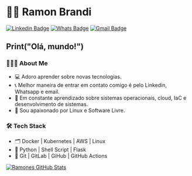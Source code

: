 
# :man_technologist: Ramon Brandi



[![Linkedin Badge](https://img.shields.io/badge/-LinkedIn-blue?style=flat-square&logo=Linkedin&logoColor=white&link=https://www.linkedin.com/in/ramonbrandi/)](https://www.linkedin.com/in/ramonbrandi/)
[![Whats Badge](https://img.shields.io/badge/-Whatsapp-green?style=flat-square&logo=Whatsapp&logoColor=white&link=https://api.whatsapp.com/send?phone=5535992029625)](https://api.whatsapp.com/send?phone=5535992029625)
[![Gmail Badge](https://img.shields.io/badge/-Gmail-c14438?style=flat-square&logo=Gmail&logoColor=white&link=mailto:ramonbrand@gmail.com)](mailto:ramonbrand@gmail.com)


<h2>Print("Olá, mundo!")</h2>

<h3> 👨🏻‍💻 About Me </h3>

- 💻 Adoro aprender sobre novas tecnologias.
- 📞 Melhor maneira de entrar em contato comigo é pelo Linkedin, Whatsapp e email.
- 🌱 Em constante aprendizado sobre sistemas operacionais, cloud, IaC e desenvolvimento de sistemas.
- 🐧 Sou apaixonado por Linux e Software Livre.

<h3>🛠 Tech Stack</h3>

- 🗂 Docker | Kubernetes | AWS | Linux
- 💽 Python | Shell Script | Flask
- 🔧 Git | GitLab | GiHub | GitHub Actions


[![Ramones GitHub Stats](https://github-readme-stats.vercel.app/api?username=RamonBrandi&show_icons=true)](https://github.com/RamonBrandi)

